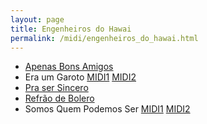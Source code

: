 ```yaml
---
layout: page
title: Engenheiros do Hawai
permalink: /midi/engenheiros_do_hawai.html
---
```


* [Apenas Bons Amigos](http://srv.victor3d.com.br/midi/apenas_bons_amigos.mid)
* Era um Garoto    [MIDI1](http://srv.victor3d.com.br/midi/eraumgar.mid) [MIDI2](http://srv.victor3d.com.br/midi/era_um_garoto.mid)
* [Pra ser Sincero](http://srv.victor3d.com.br/midi/sincero.mid)
* [Refrão de Bolero](http://srv.victor3d.com.br/midi/refrao.mid)
* Somos Quem Podemos Ser    [MIDI1](http://srv.victor3d.com.br/midi/somosq.mid) [MIDI2](http://srv.victor3d.com.br/midi/somos_quem_podemos_ser.mid)
